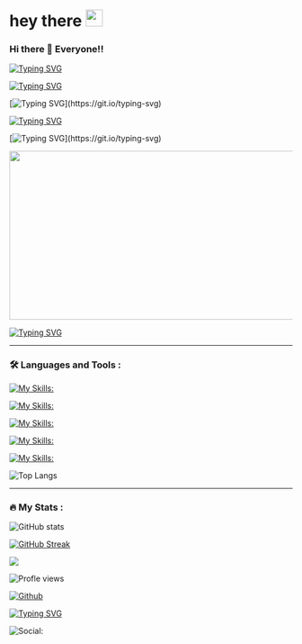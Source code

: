 
<h1>
  hey there
  <img src="https://media.giphy.com/media/hvRJCLFzcasrR4ia7z/giphy.gif" width="30px"/>
</h1>

### Hi there 👋 Everyone!!




[![Typing SVG](https://readme-typing-svg.demolab.com?font=Fira+Code&weight=200&size=18&pause=1000&color=09109CE3&random=false&width=330&height=35&lines=%22Only+those+who+dare+to+fail)](https://git.io/typing-svg)

[![Typing SVG](https://readme-typing-svg.demolab.com?font=Fira+Code&weight=200&size=18&pause=1000&color=09109CE3&random=false&width=330&height=35&lines=greatly+can+ever+achieve)](https://git.io/typing-svg)

[![Typing SVG](https://readme-typing-svg.demolab.com?font=Fira+Code&weight=200&size=18&pause=1000&color=09109CE3&random=false&width=330&height=35&lines=greatly%22.)](https://git.io/typing-svg)




[![Typing SVG](https://readme-typing-svg.demolab.com?font=Fira+Code&weight=200&size=18&pause=1000&color=6EC8D0E3&random=false&width=330&height=35&lines=-By+Robert+F.+Kennedy)](https://git.io/typing-svg)




[![Typing SVG](https://readme-typing-svg.demolab.com?font=Fira+Code&pause=1000&color=05780F&random=false&width=450&height=55&lines=It's+me+%22Chitransh+Dixit%22.)](https://git.io/typing-svg)

<div align="center">
  <img src="https://media.giphy.com/media/dWesBcTLavkZuG35MI/giphy.gif" width="600" height="300"/>
</div>


[![Typing SVG](https://readme-typing-svg.demolab.com?font=Fira+Code&pause=1000&color=6506A7&random=false&width=450&height=55&lines=AN+ASPIRING+DATA+ANALYST)](https://git.io/typing-svg)


---

### :hammer_and_wrench: Languages and Tools :



[![My Skills:](https://skillicons.dev/icons?i=js,html,css,c,c++,java,py,r,django,&theme=dark&perline=4)](https://skillicons.dev)




[![My Skills:](https://skillicons.dev/icons?i=git,github,githubactions,gitlabs,&theme=dark&perline=2)](https://skillicons.dev)




[![My Skills:](https://skillicons.dev/icons?i=visualstudio,vscode,idea,matlab,firebase,&theme=dark&perline=5)](https://skillicons.dev)




[![My Skills:](https://skillicons.dev/icons?i=mysql,sqlite,discord,pytorch,eclipse,&theme=dark&perline=3)](https://skillicons.dev)




[![My Skills:](https://skillicons.dev/icons?i=aws,azure,&theme=dark&perline=3)](https://skillicons.dev)







![Top Langs](https://github-readme-stats.vercel.app/api/top-langs/?username=CN2924&theme=tokyonight)

---

### :fire: My Stats :
![GitHub stats](https://github-readme-stats.vercel.app/api?username=CN2924&show_icons=true&theme=tokyonight)

[![GitHub Streak](http://github-readme-streak-stats.herokuapp.com?user=CN2924&theme=dark&background=000000)](https://git.io/streak-stats)


![](https://visitor-badge.laobi.icu/badge?page_id=CN2924.CN2924)

![Profle views](https://komarev.com/ghpvc/?username=CN2924)



[![Github](https://img.shields.io/github/followers/CN2924?label=Follow&style=social)](https://github.com/CN2924)








[![Typing SVG](https://readme-typing-svg.demolab.com?font=Fira+Code&pause=1000&color=786A73&random=false&width=333&height=45&lines=Social+Links%3A)](https://git.io/typing-svg)






![Social:](https://img.shields.io/badge/LinkedIn-blue?logo=https://www.linkedin.com/in/chitransh-dixit-2414s/&logoColor=white&style=for-the-badge)


